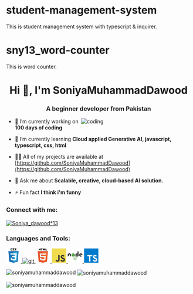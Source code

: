 # student-management-system
This is student management system with typescript &amp; inquirer.
# sny13_word-counter
This is word counter.

<h1 align="center">Hi 👋, I'm SoniyaMuhammadDawood</h1>
<h3 align="center">A beginner developer from Pakistan</h3>

<p align="left"> <img align="right"
  alt="coding" width="300"  src="https://i.pinimg.com/originals/00/27/cd/0027cd8fc791f07dd1b887797c8a0b9e.gif" alt="soniyamuhammaddawood" /> </p>

- 🔭 I’m currently working on **100 days of coding**

- 🌱 I’m currently learning **Cloud applied Generative AI, javascript, typescript, css, html**

- 👨‍💻 All of my projects are available at [https://github.com/SoniyaMuhammadDawood](https://github.com/SoniyaMuhammadDawood)

- 💬 Ask me about **Scalable, creative, cloud-based AI solution.**

- ⚡ Fun fact **I think i'm funny**

<h3 align="left">Connect with me:</h3>
<p align="left">
<a href="https://discord.gg/Soniya_dawood*13" target="blank"><img align="center" src="https://raw.githubusercontent.com/rahuldkjain/github-profile-readme-generator/master/src/images/icons/Social/discord.svg" alt="Soniya_dawood*13" height="30" width="40" /></a>
</p>

<h3 align="left">Languages and Tools:</h3>
<p align="left"> <a href="https://www.w3schools.com/css/" target="_blank" rel="noreferrer"> <img src="https://raw.githubusercontent.com/devicons/devicon/master/icons/css3/css3-original-wordmark.svg" alt="css3" width="40" height="40"/> </a> <a href="https://git-scm.com/" target="_blank" rel="noreferrer"> <img src="https://www.vectorlogo.zone/logos/git-scm/git-scm-icon.svg" alt="git" width="40" height="40"/> </a> <a href="https://www.w3.org/html/" target="_blank" rel="noreferrer"> <img src="https://raw.githubusercontent.com/devicons/devicon/master/icons/html5/html5-original-wordmark.svg" alt="html5" width="40" height="40"/> </a> <a href="https://developer.mozilla.org/en-US/docs/Web/JavaScript" target="_blank" rel="noreferrer"> <img src="https://raw.githubusercontent.com/devicons/devicon/master/icons/javascript/javascript-original.svg" alt="javascript" width="40" height="40"/> </a> <a href="https://nodejs.org" target="_blank" rel="noreferrer"> <img src="https://raw.githubusercontent.com/devicons/devicon/master/icons/nodejs/nodejs-original-wordmark.svg" alt="nodejs" width="40" height="40"/> </a> <a href="https://www.typescriptlang.org/" target="_blank" rel="noreferrer"> <img src="https://raw.githubusercontent.com/devicons/devicon/master/icons/typescript/typescript-original.svg" alt="typescript" width="40" height="40"/> </a> </p>

<p><img align="left" src="https://github-readme-stats.vercel.app/api/top-langs?username=soniyamuhammaddawood&show_icons=true&locale=en&layout=compact" alt="soniyamuhammaddawood" /></p>

<p>&nbsp;<img align="center" src="https://github-readme-stats.vercel.app/api?username=soniyamuhammaddawood&show_icons=true&locale=en" alt="soniyamuhammaddawood" /></p>

<p><img align="center" src="https://github-readme-streak-stats.herokuapp.com/?user=soniyamuhammaddawood&" alt="soniyamuhammaddawood" /></p>



